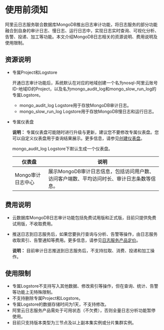 # 使用前须知

阿里云日志服务联合数据库MongoDB推出日志审计功能，将日志服务的部分功能融合到自身的审计日志、慢日志、运行日志中，实现日志实时查询、可视化分析、告警、投递、加工等功能。本文介绍MongoDB日志相关的资源说明、费用说明及使用限制。

## 资源说明

-   专属Project和Logstore

    开通日志审计功能后，系统默认在对应的地域创建一个名为nosql-阿里云账号ID-地域ID的Project，以及名为mongo\_audit\_log和mongo\_slow\_run\_log的专属Logstore。

    -   mongo\_audit\_log Logstore用于存放MongoDB审计日志。
    -   mongo\_slow\_run\_log Logstore用于存放MongoDB慢日志和运行日志。
-   专属仪表盘

    **说明：** 专属仪表盘可能随时进行升级与更新，建议您不要修改专属仪表盘。您可以自定义仪表盘用于查询结果展示。更多信息，请参见[创建仪表盘](/cn.zh-CN/可视化/创建仪表盘.md)。

    mongo\_audit\_log Logstore下默认生成一个仪表盘。

    |仪表盘|说明|
    |---|--|
    |Mongo审计日志中心|展示MongoDB审计日志信息，包括访问用户数、访问客户端数、平均访问时长、审计日志条数等信息。|


## 费用说明

-   云数据库MongoDB日志审计功能包括免费试用版和正式版，目前只提供免费试用版，不收取费用。
-   推送日志到日志服务后，如果您要执行查询与分析、告警等操作，由日志服务收取索引、告警通知等费用。更多信息，请参见[日志服务产品定价](https://www.aliyun.com/price/product?spm=a2c4g.11186623.2.11.66cd2aab6wAn6p#/sls/detail)。

    **说明：** 目前审计日志推送到日志服务后，不支持拉取、消费、投递和加工操作。


## 使用限制

-   专属Logstore不支持写入其他数据、修改索引等操作，但在查询、统计、告警等功能上无特殊限制。
-   不支持删除专属Project和Logstore。
-   专属Logstore的数据存储时间为1天，不支持修改。
-   阿里云日志服务产品需处于可用状态（不欠费），否则全量日志分析功能暂停使用。
-   目前只支持版本类型为三节点及以上副本集实例或分片集群实例。

